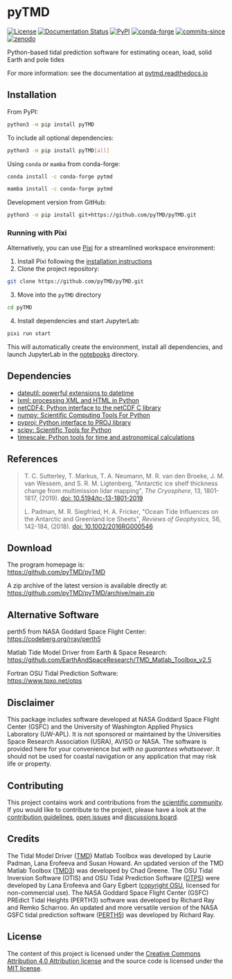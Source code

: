 # pyTMD

[![License](https://img.shields.io/github/license/pyTMD/pyTMD)](https://github.com/pyTMD/pyTMD/blob/main/LICENSE)
[![Documentation Status](https://readthedocs.org/projects/pytmd/badge/?version=latest)](https://pytmd.readthedocs.io/en/latest/?badge=latest)
[![PyPI](https://img.shields.io/pypi/v/pyTMD.svg)](https://pypi.python.org/pypi/pyTMD/)
[![conda-forge](https://img.shields.io/conda/vn/conda-forge/pytmd)](https://anaconda.org/conda-forge/pytmd)
[![commits-since](https://img.shields.io/github/commits-since/pyTMD/pyTMD/latest)](https://github.com/pyTMD/pyTMD/releases/latest)
[![zenodo](https://zenodo.org/badge/DOI/10.5281/zenodo.5555395.svg)](https://doi.org/10.5281/zenodo.5555395)

Python-based tidal prediction software for estimating ocean, load, solid Earth and pole tides

For more information: see the documentation at [pytmd.readthedocs.io](https://pytmd.readthedocs.io/)

## Installation

From PyPI:

```bash
python3 -m pip install pyTMD
```

To include all optional dependencies:

```bash
python3 -m pip install pyTMD[all]
```

Using `conda` or `mamba` from conda-forge:

```bash
conda install -c conda-forge pytmd
```

```bash
mamba install -c conda-forge pytmd
```

Development version from GitHub:

```bash
python3 -m pip install git+https://github.com/pyTMD/pyTMD.git
```

### Running with Pixi

Alternatively, you can use [Pixi](https://pixi.sh/) for a streamlined workspace environment:

1. Install Pixi following the [installation instructions](https://pixi.sh/latest/#installation)
2. Clone the project repository:

```bash
git clone https://github.com/pyTMD/pyTMD.git
```

3. Move into the `pyTMD` directory

```bash
cd pyTMD
```

4. Install dependencies and start JupyterLab:

```bash
pixi run start
```

This will automatically create the environment, install all dependencies, and launch JupyterLab in the [notebooks](./doc/source/notebooks/) directory.

## Dependencies

- [dateutil: powerful extensions to datetime](https://dateutil.readthedocs.io/en/stable/)
- [lxml: processing XML and HTML in Python](https://pypi.python.org/pypi/lxml)
- [netCDF4: Python interface to the netCDF C library](https://unidata.github.io/netcdf4-python/)
- [numpy: Scientific Computing Tools For Python](https://www.numpy.org)
- [pyproj: Python interface to PROJ library](https://pypi.org/project/pyproj/)
- [scipy: Scientific Tools for Python](https://www.scipy.org/)
- [timescale: Python tools for time and astronomical calculations](https://pypi.org/project/timescale/)

## References

> T. C. Sutterley, T. Markus, T. A. Neumann, M. R. van den Broeke, J. M. van Wessem, and S. R. M. Ligtenberg,
> "Antarctic ice shelf thickness change from multimission lidar mapping", *The Cryosphere*,
> 13, 1801-1817, (2019). [doi: 10.5194/tc-13-1801-2019](https://doi.org/10.5194/tc-13-1801-2019)
>
> L. Padman, M. R. Siegfried, H. A. Fricker,
> "Ocean Tide Influences on the Antarctic and Greenland Ice Sheets", *Reviews of Geophysics*,
> 56, 142-184, (2018). [doi: 10.1002/2016RG000546](https://doi.org/10.1002/2016RG000546)

## Download

The program homepage is:  
<https://github.com/pyTMD/pyTMD>

A zip archive of the latest version is available directly at:  
<https://github.com/pyTMD/pyTMD/archive/main.zip>

## Alternative Software

perth5 from NASA Goddard Space Flight Center:  
<https://codeberg.org/rray/perth5>

Matlab Tide Model Driver from Earth & Space Research:  
<https://github.com/EarthAndSpaceResearch/TMD_Matlab_Toolbox_v2.5>

Fortran OSU Tidal Prediction Software:  
<https://www.tpxo.net/otps>

## Disclaimer

This package includes software developed at NASA Goddard Space Flight Center (GSFC) and the University of Washington Applied Physics Laboratory (UW-APL).
It is not sponsored or maintained by the Universities Space Research Association (USRA), AVISO or NASA.
The software is provided here for your convenience but *with no guarantees whatsoever*.
It should not be used for coastal navigation or any application that may risk life or property.

## Contributing

This project contains work and contributions from the [scientific community](./CONTRIBUTORS.md).
If you would like to contribute to the project, please have a look at the [contribution guidelines](./doc/source/getting_started/Contributing.rst), [open issues](https://github.com/pyTMD/pyTMD/issues) and [discussions board](https://github.com/pyTMD/pyTMD/discussions).

## Credits

The Tidal Model Driver ([TMD](https://github.com/EarthAndSpaceResearch/TMD_Matlab_Toolbox_v2.5)) Matlab Toolbox was developed by Laurie Padman, Lana Erofeeva and Susan Howard.
An updated version of the TMD Matlab Toolbox ([TMD3](https://github.com/chadagreene/Tide-Model-Driver)) was developed by Chad Greene.
The OSU Tidal Inversion Software (OTIS) and OSU Tidal Prediction Software ([OTPS](https://www.tpxo.net/otps)) were developed by Lana Erofeeva and Gary Egbert ([copyright OSU](https://www.tpxo.net/tpxo-products-and-registration), licensed for non-commercial use).
The NASA Goddard Space Flight Center (GSFC) PREdict Tidal Heights (PERTH3) software was developed by Richard Ray and Remko Scharroo.
An updated and more versatile version of the NASA GSFC tidal prediction software ([PERTH5](https://codeberg.org/rray/perth5)) was developed by Richard Ray.

## License

The content of this project is licensed under the [Creative Commons Attribution 4.0 Attribution license](https://creativecommons.org/licenses/by/4.0/) and the source code is licensed under the [MIT license](LICENSE).
